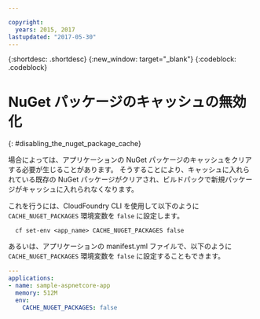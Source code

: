 ```yaml
---

copyright:
  years: 2015, 2017
lastupdated: "2017-05-30"
---
```


{:shortdesc: .shortdesc}
{:new_window: target="_blank"}
{:codeblock: .codeblock}

# NuGet パッケージのキャッシュの無効化
{: #disabling_the_nuget_package_cache}

場合によっては、アプリケーションの NuGet パッケージのキャッシュをクリアする必要が生じることがあります。  そうすることにより、キャッシュに入れられている既存の NuGet パッケージがクリアされ、ビルドパックで新規パッケージがキャッシュに入れられなくなります。

これを行うには、CloudFoundry CLI を使用して以下のように `CACHE_NUGET_PACKAGES` 環境変数を `false` に設定します。

```shell
  cf set-env <app_name> CACHE_NUGET_PACKAGES false
```

あるいは、アプリケーションの manifest.yml ファイルで、以下のように `CACHE_NUGET_PACKAGES` 環境変数を `false` に設定することもできます。

```yml
---
applications:
- name: sample-aspnetcore-app
  memory: 512M
  env:
    CACHE_NUGET_PACKAGES: false
```
